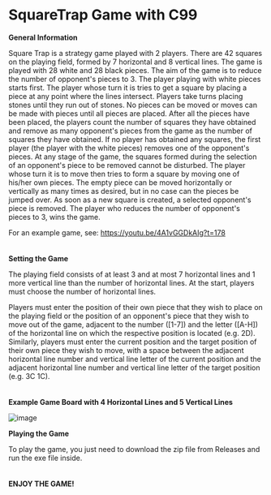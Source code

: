 # SquareTrap Game with C99

**General Information**

Square Trap is a strategy game played with 2 players. There are 42 squares on the playing field, formed by 7 horizontal and 8 vertical lines. The game is played with 28 white and 28 black pieces. The aim of the game is to reduce the number of opponent's pieces to 3.
The player playing with white pieces starts first. The player whose turn it is tries to get a square by placing a piece at any point where the lines intersect. Players take turns placing stones until they run out of stones. No pieces can be moved or moves can be made with pieces until all pieces are placed.
After all the pieces have been placed, the players count the number of squares they have obtained and remove as many opponent's pieces from the game as the number of squares they have obtained. If no player has obtained any squares, the first player (the player with the white pieces) removes one of the opponent's pieces. At any stage of the game, the squares formed during the selection of an opponent's piece to be removed cannot be disturbed.
The player whose turn it is to move then tries to form a square by moving one of his/her own pieces. The empty piece can be moved horizontally or vertically as many times as desired, but in no case can the pieces be jumped over. As soon as a new square is created, a selected opponent's piece is removed. The player who reduces the number of opponent's pieces to 3, wins the game.

For an example game, see: https://youtu.be/4A1vGGDkAIg?t=178
<br>
<br>
<br>
**Setting the Game**

The playing field consists of at least 3 and at most 7 horizontal lines and 1 more vertical line than the number of horizontal lines. At the start, players must choose the number of horizontal lines. 

Players must enter the position of their own piece that they wish to place on the playing field or the position of an opponent's piece that they wish to move out of the game, adjacent to the number ([1-7]) and the letter ([A-H]) of the horizontal line on which the respective position is located (e.g. 2D). Similarly, players must enter the current position and the target position of their own piece they wish to move, with a space between the adjacent horizontal line number and vertical line letter of the current position and the adjacent horizontal line number and vertical line letter of the target position (e.g. 3C 1C).
<br>
<br>
<br>
**Example Game Board with 4 Horizontal Lines and 5 Vertical Lines**

![image](https://github.com/ages2001/SquareTrap-Game/assets/95752873/29ae26e5-ce43-471a-9e6d-dc6435f088df)

**Playing the Game**

To play the game, you just need to download the zip file from Releases and run the exe file inside.
<br>
<br>
<br>
**ENJOY THE GAME!**
